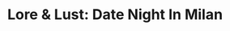 ---
draft: false
slug: lore-lust-date-night-in-milan-e254b5c7
title: 'Lore & Lust: Date Night In Milan'
type: books
params:
  authors:
  - Karla Nikole
  bookTitle: 'Lore & Lust: Date Night In Milan'
  book_description: This story takes place between Chapters 31 and 32 of Lore and
    Lust Book One
  cover: https://images-na.ssl-images-amazon.com/images/S/compressed.photo.goodreads.com/books/1624477910i/58410375.jpg
  isbn: '9781735589800'
  languages:
  - Английский
  goodreads_link: https://www.goodreads.com/book/show/58410375-lore-lust
  page_count: '282'
  publication_year: '2020'
  publishers:
  - Karla Nikole Publishing
  russian_audioversion: 'no'
  russian_translation_status: unknown
  series: Lore & Lust
  short_book_description: This story takes place between Chapters 31 and 32 of Lore
    and Lust Book One
  tags:
  - LGBTQ+
  - adult fiction
  - fantasy
  - gay
  - male-male romance
  - paranormal
  - queer
  - romance
  - vampires
---